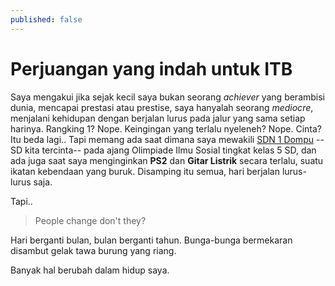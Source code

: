 ```yaml
---
published: false
---
```

<div class="bg-scroll" style="background-image: url('{{ "https://www2016.itb.ac.id/gallery/files/12/20091222/1261474000.jpg" | absolute_url }}')"></div>

# Perjuangan yang indah untuk ITB
Saya mengakui jika sejak kecil saya bukan seorang _achiever_ yang berambisi dunia, mencapai prestasi atau prestise, saya hanyalah seorang _mediocre_, menjalani kehidupan dengan berjalan lurus pada jalur yang sama setiap harinya. Rangking 1? Nope. Keingingan yang terlalu nyeleneh? Nope. Cinta? Itu beda lagi.. Tapi memang ada saat dimana saya mewakili [SDN 1 Dompu](http://sdn1dompu.mysch.id) --SD kita tercinta-- pada ajang Olimpiade Ilmu Sosial tingkat kelas 5 SD, dan ada juga saat saya menginginkan **PS2** dan **Gitar Listrik** secara terlalu, suatu ikatan kebendaan yang buruk. Disamping itu semua, hari berjalan lurus-lurus saja.

Tapi..
> People change don't they?

Hari berganti bulan, bulan berganti tahun. Bunga-bunga bermekaran disambut gelak tawa burung yang riang. 

Banyak hal berubah dalam hidup saya.